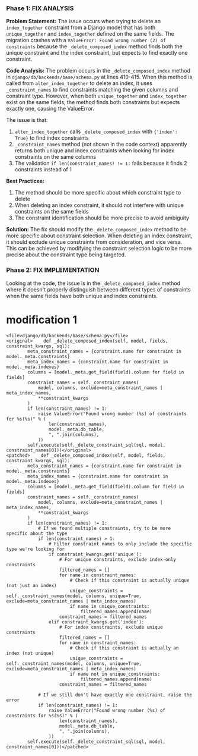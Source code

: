  ### Phase 1: FIX ANALYSIS

**Problem Statement:**
The issue occurs when trying to delete an `index_together` constraint from a Django model that has both `unique_together` and `index_together` defined on the same fields. The migration crashes with a `ValueError: Found wrong number (2) of constraints` because the `_delete_composed_index` method finds both the unique constraint and the index constraint, but expects to find exactly one constraint.

**Code Analysis:**
The problem occurs in the `_delete_composed_index` method in `django/db/backends/base/schema.py` at lines 410-415. When this method is called from `alter_index_together` to delete an index, it uses `_constraint_names` to find constraints matching the given columns and constraint type. However, when both `unique_together` and `index_together` exist on the same fields, the method finds both constraints but expects exactly one, causing the ValueError.

The issue is that:
1. `alter_index_together` calls `_delete_composed_index` with `{'index': True}` to find index constraints
2. `_constraint_names` method (not shown in the code context) apparently returns both unique and index constraints when looking for index constraints on the same columns
3. The validation `if len(constraint_names) != 1:` fails because it finds 2 constraints instead of 1

**Best Practices:**
1. The method should be more specific about which constraint type to delete
2. When deleting an index constraint, it should not interfere with unique constraints on the same fields
3. The constraint identification should be more precise to avoid ambiguity

**Solution:**
The fix should modify the `_delete_composed_index` method to be more specific about constraint selection. When deleting an index constraint, it should exclude unique constraints from consideration, and vice versa. This can be achieved by modifying the constraint selection logic to be more precise about the constraint type being targeted.

### Phase 2: FIX IMPLEMENTATION

Looking at the code, the issue is in the `_delete_composed_index` method where it doesn't properly distinguish between different types of constraints when the same fields have both unique and index constraints.

# modification 1
```
<file>django/db/backends/base/schema.py</file>
<original>    def _delete_composed_index(self, model, fields, constraint_kwargs, sql):
        meta_constraint_names = {constraint.name for constraint in model._meta.constraints}
        meta_index_names = {constraint.name for constraint in model._meta.indexes}
        columns = [model._meta.get_field(field).column for field in fields]
        constraint_names = self._constraint_names(
            model, columns, exclude=meta_constraint_names | meta_index_names,
            **constraint_kwargs
        )
        if len(constraint_names) != 1:
            raise ValueError("Found wrong number (%s) of constraints for %s(%s)" % (
                len(constraint_names),
                model._meta.db_table,
                ", ".join(columns),
            ))
        self.execute(self._delete_constraint_sql(sql, model, constraint_names[0]))</original>
<patched>    def _delete_composed_index(self, model, fields, constraint_kwargs, sql):
        meta_constraint_names = {constraint.name for constraint in model._meta.constraints}
        meta_index_names = {constraint.name for constraint in model._meta.indexes}
        columns = [model._meta.get_field(field).column for field in fields]
        constraint_names = self._constraint_names(
            model, columns, exclude=meta_constraint_names | meta_index_names,
            **constraint_kwargs
        )
        if len(constraint_names) != 1:
            # If we found multiple constraints, try to be more specific about the type
            if len(constraint_names) > 1:
                # Filter constraint names to only include the specific type we're looking for
                if constraint_kwargs.get('unique'):
                    # For unique constraints, exclude index-only constraints
                    filtered_names = []
                    for name in constraint_names:
                        # Check if this constraint is actually unique (not just an index)
                        unique_constraints = self._constraint_names(model, columns, unique=True, exclude=meta_constraint_names | meta_index_names)
                        if name in unique_constraints:
                            filtered_names.append(name)
                    constraint_names = filtered_names
                elif constraint_kwargs.get('index'):
                    # For index constraints, exclude unique constraints
                    filtered_names = []
                    for name in constraint_names:
                        # Check if this constraint is actually an index (not unique)
                        unique_constraints = self._constraint_names(model, columns, unique=True, exclude=meta_constraint_names | meta_index_names)
                        if name not in unique_constraints:
                            filtered_names.append(name)
                    constraint_names = filtered_names
            
            # If we still don't have exactly one constraint, raise the error
            if len(constraint_names) != 1:
                raise ValueError("Found wrong number (%s) of constraints for %s(%s)" % (
                    len(constraint_names),
                    model._meta.db_table,
                    ", ".join(columns),
                ))
        self.execute(self._delete_constraint_sql(sql, model, constraint_names[0]))</patched>
```